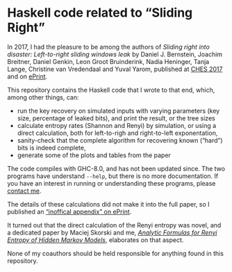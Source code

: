 Haskell code related to “Sliding Right”
=======================================

In 2017, I had the pleasure to be among the authors of *Sliding right into
disaster: Left-to-right sliding windows leak* by Daniel J. Bernstein, Joachim
Breitner, Daniel Genkin, Leon Groot Bruinderink, Nadia Heninger, Tanja Lange,
Christine van Vredendaal and Yuval Yarom, published at [CHES 2017] and on
[ePrint].

[CHES 2017]: https://link.springer.com/chapter/10.1007%2F978-3-319-66787-4_27
[ePrint]: https://eprint.iacr.org/2017/627

This repository contains the Haskell code that I wrote to that end, which,
among other things, can:

 * run the key recovery on simulated inputs with varying parameters (key size,
   percentage of leaked bits), and print the result, or the tree sizes
 * calculate entropy rates (Shannon and Renyi) by simulation, or using a direct
   calculation, both for left-to-righ and right-to-left exponentation,
 * sanity-check that the complete algorithm for recovering known (“hard”) bits
   is indeed complete,
 * generate some of the plots and tables from the paper

The code compiles with GHC-8.0, and has not been updated since. The two
programs have understand `--help`, but there is no more documentation. If you
have an interest in running or understanding these programs, please [contact
me](mailto:mail@joachim-breitner.de).

The details of these calculations did not make it into the full paper, so I
published an [“inoffical appendix” on ePrint](https://eprint.iacr.org/TODO).

It turned out that the direct calculation of the Renyi entropy was novel, and a
dedicated paper by Maciej Skorski and me, [*Analytic Formulas for Renyi Entropy
of Hidden Markov Models*](https://arxiv.org/abs/1709.09699), elaborates on that
aspect.

None of my coauthors should be held responsible for anything found in this
repository.
